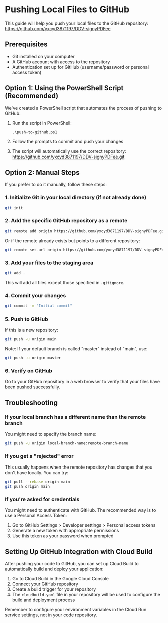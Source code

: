 # Pushing Local Files to GitHub

This guide will help you push your local files to the GitHub repository: https://github.com/yxcyd3871197/DDV-signyPDFee

## Prerequisites

- Git installed on your computer
- A GitHub account with access to the repository
- Authentication set up for GitHub (username/password or personal access token)

## Option 1: Using the PowerShell Script (Recommended)

We've created a PowerShell script that automates the process of pushing to GitHub:

1. Run the script in PowerShell:
   ```
   .\push-to-github.ps1
   ```

2. Follow the prompts to commit and push your changes
   
3. The script will automatically use the correct repository: https://github.com/yxcyd3871197/DDV-signyPDFee.git

## Option 2: Manual Steps

If you prefer to do it manually, follow these steps:

### 1. Initialize Git in your local directory (if not already done)

```bash
git init
```

### 2. Add the specific GitHub repository as a remote

```bash
git remote add origin https://github.com/yxcyd3871197/DDV-signyPDFee.git
```

Or if the remote already exists but points to a different repository:

```bash
git remote set-url origin https://github.com/yxcyd3871197/DDV-signyPDFee.git
```

### 3. Add your files to the staging area

```bash
git add .
```

This will add all files except those specified in `.gitignore`.

### 4. Commit your changes

```bash
git commit -m "Initial commit"
```

### 5. Push to GitHub

If this is a new repository:

```bash
git push -u origin main
```

Note: If your default branch is called "master" instead of "main", use:

```bash
git push -u origin master
```

### 6. Verify on GitHub

Go to your GitHub repository in a web browser to verify that your files have been pushed successfully.

## Troubleshooting

### If your local branch has a different name than the remote branch

You might need to specify the branch name:

```bash
git push -u origin local-branch-name:remote-branch-name
```

### If you get a "rejected" error

This usually happens when the remote repository has changes that you don't have locally. You can try:

```bash
git pull --rebase origin main
git push origin main
```

### If you're asked for credentials

You might need to authenticate with GitHub. The recommended way is to use a Personal Access Token:

1. Go to GitHub Settings > Developer settings > Personal access tokens
2. Generate a new token with appropriate permissions
3. Use this token as your password when prompted

## Setting Up GitHub Integration with Cloud Build

After pushing your code to GitHub, you can set up Cloud Build to automatically build and deploy your application:

1. Go to Cloud Build in the Google Cloud Console
2. Connect your GitHub repository
3. Create a build trigger for your repository
4. The `cloudbuild.yaml` file in your repository will be used to configure the build and deployment process

Remember to configure your environment variables in the Cloud Run service settings, not in your code repository.
